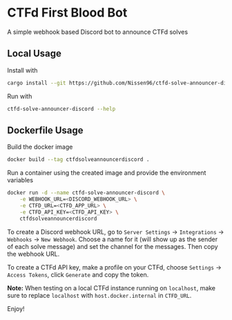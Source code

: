 # CTFd First Blood Bot

A simple webhook based Discord bot to announce CTFd solves

## Local Usage

Install with

```bash
cargo install --git https://github.com/Nissen96/ctfd-solve-announcer-discord
```

Run with

```bash
ctfd-solve-announcer-discord --help
```

## Dockerfile Usage

Build the docker image

```bash
docker build --tag ctfdsolveannouncerdiscord .
```

Run a container using the created image and provide the environment variables

```bash
docker run -d --name ctfd-solve-announcer-discord \
    -e WEBHOOK_URL=<DISCORD_WEBHOOK_URL> \
    -e CTFD_URL=<CTFD_APP_URL> \
    -e CTFD_API_KEY=<CTFD_API_KEY> \
    ctfdsolveannouncerdiscord
```

To create a Discord webhook URL, go to `Server Settings` -> `Integrations` -> `Webhooks` -> `New Webhook`.
Choose a name for it (will show up as the sender of each solve message) and set the channel for the messages. Then copy the webhook URL.

To create a CTFd API key, make a profile on your CTFd, choose `Settings` -> `Access Tokens`, click `Generate` and copy the token.

**Note:** When testing on a local CTFd instance running on `localhost`, make sure to replace `localhost` with `host.docker.internal` in `CTFD_URL`.

Enjoy!
